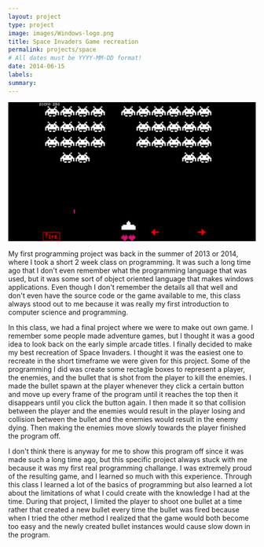 ```yaml
---
layout: project
type: project
image: images/Windows-logo.png
title: Space Invaders Game recreation
permalink: projects/space
# All dates must be YYYY-MM-DD format!
date: 2014-06-15
labels:
summary: 
---
```


<img class="ui medium right floated rounded image" src="/images/space-invaders.png">

My first programming project was back in the summer of 2013 or 2014, where I took a short 2 week class on programming. It was such a long time ago that I don't even remember what the programming language that was used, but it was some sort of object oriented language that makes windows applications. Even though I don't remember the details all that well and don't even have the source code or the game available to me, this class always stood out to me because it was really my first introduction to computer science and programming.

In this class, we had a final project where we were to make out own game. I remember some people made adventure games, but I thought it was a good idea to look back on the early simple arcade titles. I finally decided to make my best recreation of Space Invaders. I thought it was the easiest one to recreate in the short timeframe we were given for this project. Some of the programming I did was create some rectagle boxes to represent a player, the enemies, and the bullet that is shot from the player to kill the enemies. I made the bullet spawn at the player whenever they click a certain button and move up every frame of the program until it reaches the top then it disappears until you click the button again. I then made it so that collision between the player and the enemies would result in the player losing and collision between the bullet and the enemies would result in the enemy dying. Then making the enemies move slowly towards the player finished the program off.

I don't think there is anyway for me to show this program off since it was made such a long time ago, but this specific project always stuck with me because it was my first real programming challange. I was extremely proud of the resulting game, and I learned so much with this experience. Through this class I learned a lot of the basics of programming but also learned a lot about the limitations of what I could create with the knowledge I had at the time. During that project, I limited the player to shoot one bullet at a time rather that created a new bullet every time the bullet was fired because when I tried the other method I realized that the game would both become too easy and the newly created bullet instances would cause slow down in the program. 
